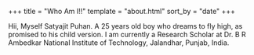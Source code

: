 +++
title = "Who Am I!!"
template = "about.html"
sort_by = "date"
+++

Hii, Myself Satyajit Puhan. A 25 years old boy who dreams to fly high, as promised to his child version. I am currently a Research Scholar at Dr. B R Ambedkar National Institute of Technology, Jalandhar, Punjab, India.